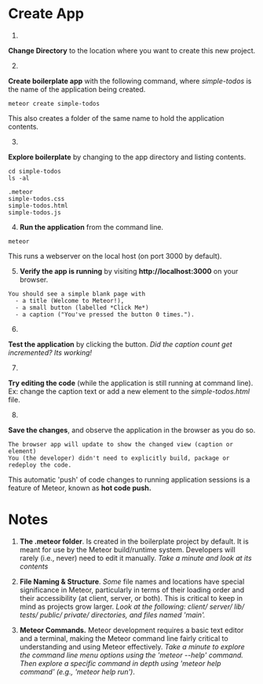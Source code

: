 # Create App

1)
**Change Directory** to the location where you want to create this new project.


2)
**Create boilerplate app** with the following command, where *simple-todos* is the name of the application being created.

```
meteor create simple-todos
```
This also creates a folder of the same name to hold the application contents.


3)
**Explore boilerplate** by changing to the app directory and listing contents.

```
cd simple-todos
ls -al

.meteor
simple-todos.css
simple-todos.html
simple-todos.js
```

4) **Run the application** from the command line.
```
meteor
```
This runs a webserver on the local host (on port 3000 by default).


5) **Verify the app is running** by visiting **http://localhost:3000** on your browser.

```
You should see a simple blank page with
  - a title (Welcome to Meteor!),
  - a small button (labelled *Click Me*)
  - a caption ("You've pressed the button 0 times.").
```


6)
**Test the application** by clicking the button. *Did the caption count get incremented? Its working!*


7)
**Try editing the code** (while the application is still running at command line). Ex: change the caption text or add a new element to the *simple-todos.html* file.


8)
**Save the changes**, and observe the application in the browser as you do so.

```
The browser app will update to show the changed view (caption or element)
You (the developer) didn't need to explicitly build, package or redeploy the code.
```
This automatic 'push' of code changes to running application sessions is a feature of Meteor, known as **hot code push.**



# Notes

1. **The .meteor folder**. Is created in the boilerplate project by default. It is meant for use by the  Meteor build/runtime system. Developers will rarely (i.e., never) need to edit it manually. *Take a minute and look at its contents*

2. **File Naming & Structure**. *Some* file names and locations have special significance in Meteor, particularly in terms of their loading order and their accessibility (at client, server, or both). This is critical to keep in mind as projects grow larger. *Look at the following: client/ server/ lib/ tests/ public/ private/ directories, and files named 'main'.*

3. **Meteor Commands.** Meteor development requires a basic text editor and a terminal, making the Meteor command line fairly critical to understanding and using Meteor effectively. *Take a minute to explore the command line menu options using the 'meteor --help' command. Then explore a specific command in depth using 'meteor help command' (e.g., 'meteor help run')*.


